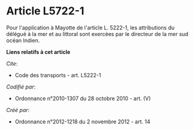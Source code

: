 # Article L5722-1

Pour l'application à Mayotte de l'article L. 5222-1, les attributions du délégué à la mer et au littoral sont exercées par le
directeur de la mer sud océan Indien.

**Liens relatifs à cet article**

_Cite_:

  - Code des transports - art. L5222-1

_Codifié par_:

  - Ordonnance n°2010-1307 du 28 octobre 2010 - art. (V)

_Créé par_:

  - Ordonnance n°2012-1218 du 2 novembre 2012 - art. 14
